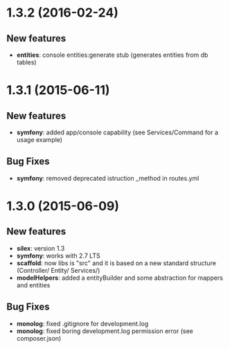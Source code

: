 # 1.3.2 (2016-02-24)

## New features

- **entities**: console entities:generate stub (generates entities from db tables)

# 1.3.1 (2015-06-11)

## New features

- **symfony**: added app/console capability (see Services/Command for a usage example)


## Bug Fixes

- **symfony**: removed deprecated istruction _method in routes.yml


# 1.3.0 (2015-06-09)

## New features

- **silex**: version 1.3
- **symfony**: works with 2.7 LTS
- **scaffold**: now libs is "src" and it is based on a new standard structure (Controller/ Entity/ Services/)
- **modelHelpers**: added a entityBuilder and some abstraction for mappers and entities


## Bug Fixes

- **monolog**: fixed .gitignore for development.log
- **monolog**: fixed boring development.log permission error (see composer.json)

